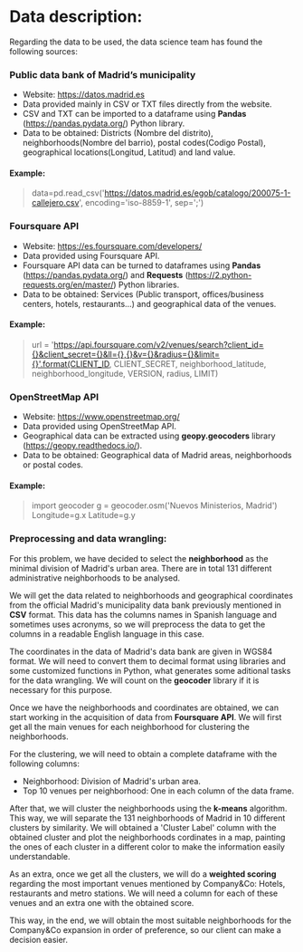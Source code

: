 # Data description:

Regarding the data to be used, the data science team has found the following sources:

### Public data bank of Madrid’s municipality
* Website: https://datos.madrid.es
* Data provided mainly in CSV or TXT files directly from the website.
* CSV and TXT can be imported to a dataframe using **Pandas** (https://pandas.pydata.org/) Python library.
* Data to be obtained: Districts (Nombre del distrito), neighborhoods(Nombre del barrio), postal codes(Codigo  Postal), geographical locations(Longitud, Latitud) and land value.

#### Example:
> data=pd.read_csv('https://datos.madrid.es/egob/catalogo/200075-1-callejero.csv', encoding='iso-8859-1', sep=';')  

### Foursquare API
* Website: https://es.foursquare.com/developers/
* Data provided using Foursquare API.
* Foursquare API data can be turned to dataframes using **Pandas** (https://pandas.pydata.org/) and **Requests** (https://2.python-requests.org/en/master/) Python libraries.
* Data to be obtained: Services (Public transport, offices/business centers, hotels, restaurants…) and geographical data of the venues.

#### Example:
>url = 'https://api.foursquare.com/v2/venues/search?client_id={}&client_secret={}&ll={},{}&v={}&radius={}&limit={}'.format(CLIENT_ID, CLIENT_SECRET, neighborhood_latitude, neighborhood_longitude, VERSION, radius, LIMIT)

### OpenStreetMap API
* Website: https://www.openstreetmap.org/
* Data provided using OpenStreetMap API.
* Geographical data can be extracted using **geopy.geocoders** library (https://geopy.readthedocs.io/).
* Data to be obtained: Geographical data of Madrid areas, neighborhoods or postal codes.

#### Example:
> import geocoder
> g = geocoder.osm('Nuevos Ministerios, Madrid')
> Longitude=g.x
> Latitude=g.y

### Preprocessing and data wrangling:
For this problem, we have decided to select the **neighborhood** as the minimal division of Madrid's urban area. There are in total 131 different administrative neighborhoods to be analysed.

We will get the data related to neighborhoods and geographical coordinates from the official Madrid's municipality data bank previously mentioned in **CSV** format. This data has the columns names in Spanish language and sometimes uses acronyms, so we will preprocess the data to get the columns in a readable English language in this case. 

The coordinates in the data of Madrid's data bank are given in WGS84 format. We will need to convert them to decimal format using libraries and some customized functions in Python, what generates some aditional tasks for the data wrangling. We will count on the **geocoder** library if it is necessary for this purpose.

Once we have the neighborhoods and coordinates are obtained, we can start working in the acquisition of data from **Foursquare API**. We will first get all the main venues for each neighborhood for clustering the neighborhoods.

For the clustering, we will need to obtain a complete dataframe with the following columns:

* Neighborhood: Division of Madrid's urban area.
* Top 10 venues per neighborhood: One in each column of the data frame.

After that, we will cluster the neighborhoods using the **k-means** algorithm. This way, we will separate the 131 neighborhoods of Madrid in 10 different clusters by similarity. We will obtained a 'Cluster Label' column with the obtained cluster and plot the neighborhoods cordinates in a map, painting the ones of each cluster in a different color to make the information easily understandable.

As an extra, once we get all the clusters, we will do a **weighted scoring** regarding the most important venues mentioned by Company&Co: Hotels, restaurants and metro stations. We will need a column for each of these venues and an extra one with the obtained score.

This way, in the end, we will obtain the most suitable neighborhoods for the Company&Co expansion in order of preference, so our client can make a decision easier.
